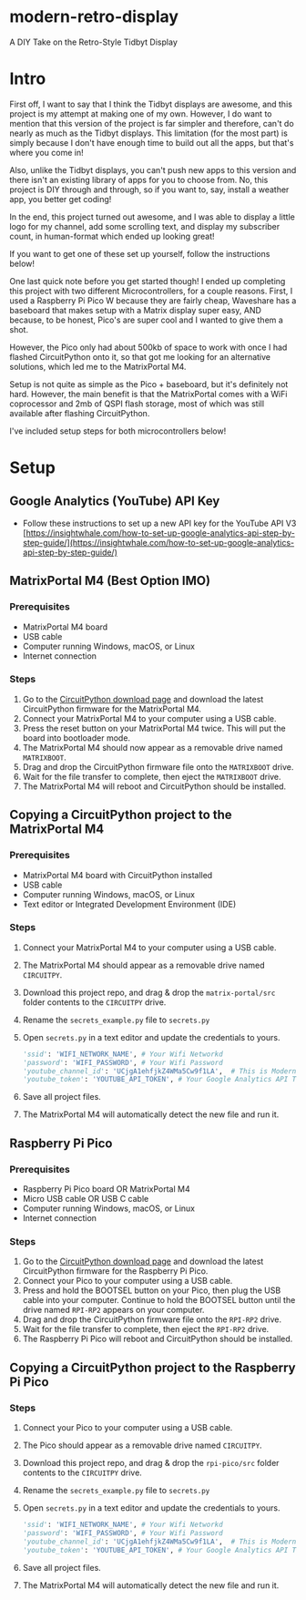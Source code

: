 # modern-retro-display
A DIY Take on the Retro-Style Tidbyt Display

# Intro
First off, I want to say that I think the Tidbyt displays are awesome, and this project is my attempt at making one of my own. However, I do want to mention that this version of the project is far simpler and therefore, can't do nearly as much as the Tidbyt displays. This limitation (for the most part) is simply because I don't have enough time to build out all the apps, but that's where you come in!

Also, unlike the Tidbyt displays, you can't push new apps to this version and there isn't an existing library of apps for you to choose from. No, this project is DIY through and through, so if you want to, say, install a weather app, you better get coding!

In the end, this project turned out awesome, and I was able to display a little logo for my channel, add some scrolling text, and display my subscriber count, in human-format which ended up looking great!

If you want to get one of these set up yourself, follow the instructions below!

One last quick note before you get started though! I ended up completing this project with two different Microcontrollers, for a couple reasons. First, I used a Raspberry Pi Pico W because they are fairly cheap, Waveshare has a baseboard that makes setup with a Matrix display super easy, AND because, to be honest, Pico's are super cool and I wanted to give them a shot.

However, the Pico only had about 500kb of space to work with once I had flashed CircuitPython onto it, so that got me looking for an alternative solutions, which led me to the MatrixPortal M4. 

Setup is not quite as simple as the Pico + baseboard, but it's definitely not hard. However, the main benefit is that the MatrixPortal comes with a WiFi coprocessor and 2mb of QSPI flash storage, most of which was still available after flashing CircuitPython. 

I've included setup steps for both microcontrollers below!

# Setup
## Google Analytics (YouTube) API Key
- Follow these instructions to set up a new API key for the YouTube API V3
[https://insightwhale.com/how-to-set-up-google-analytics-api-step-by-step-guide/](https://insightwhale.com/how-to-set-up-google-analytics-api-step-by-step-guide/)

## MatrixPortal M4 (Best Option IMO)

### Prerequisites
- MatrixPortal M4 board
- USB cable
- Computer running Windows, macOS, or Linux
- Internet connection

### Steps
1. Go to the [CircuitPython download page](https://circuitpython.org/board/matrixportal_m4/) and download the latest CircuitPython firmware for the MatrixPortal M4.
2. Connect your MatrixPortal M4 to your computer using a USB cable.
3. Press the reset button on your MatrixPortal M4 twice. This will put the board into bootloader mode.
4. The MatrixPortal M4 should now appear as a removable drive named `MATRIXBOOT`.
5. Drag and drop the CircuitPython firmware file onto the `MATRIXBOOT` drive.
6. Wait for the file transfer to complete, then eject the `MATRIXBOOT` drive.
7. The MatrixPortal M4 will reboot and CircuitPython should be installed.

## Copying a CircuitPython project to the MatrixPortal M4

### Prerequisites
- MatrixPortal M4 board with CircuitPython installed
- USB cable
- Computer running Windows, macOS, or Linux
- Text editor or Integrated Development Environment (IDE)

### Steps
1. Connect your MatrixPortal M4 to your computer using a USB cable.
2. The MatrixPortal M4 should appear as a removable drive named `CIRCUITPY`.
3. Download this project repo, and drag & drop the `matrix-portal/src` folder contents to the `CIRCUITPY` drive.
4. Rename the `secrets_example.py` file to `secrets.py`
5. Open `secrets.py` in a text editor and update the credentials to yours.

	```python
	'ssid': 'WIFI_NETWORK_NAME', # Your Wifi Networkd
    'password': 'WIFI_PASSWORD', # Your Wifi Password
    'youtube_channel_id': 'UCjgA1ehfjkZ4WMa5Cw9f1LA',  # This is Modern Hobbyist, set to your channel of choice
    'youtube_token': 'YOUTUBE_API_TOKEN', # Your Google Analytics API Token
	```
	
6. Save all project files.
7. The MatrixPortal M4 will automatically detect the new file and run it.

## Raspberry Pi Pico
### Prerequisites
- Raspberry Pi Pico board OR MatrixPortal M4
- Micro USB cable OR USB C cable
- Computer running Windows, macOS, or Linux
- Internet connection

### Steps
1. Go to the [CircuitPython download page](https://circuitpython.org/board/raspberry_pi_pico/) and download the latest CircuitPython firmware for the Raspberry Pi Pico.
2. Connect your Pico to your computer using a USB cable. 
3. Press and hold the BOOTSEL button on your Pico, then plug the USB cable into your computer. Continue to hold the BOOTSEL button until the drive named `RPI-RP2` appears on your computer.
4. Drag and drop the CircuitPython firmware file onto the `RPI-RP2` drive.
5. Wait for the file transfer to complete, then eject the `RPI-RP2` drive.
6. The Raspberry Pi Pico will reboot and CircuitPython should be installed.

## Copying a CircuitPython project to the Raspberry Pi Pico

### Steps
1. Connect your Pico to your computer using a USB cable.
2. The Pico should appear as a removable drive named `CIRCUITPY`.
3. Download this project repo, and drag & drop the `rpi-pico/src` folder contents to the `CIRCUITPY` drive.
4. Rename the `secrets_example.py` file to `secrets.py`
5. Open `secrets.py` in a text editor and update the credentials to yours.

	```python
	'ssid': 'WIFI_NETWORK_NAME', # Your Wifi Networkd
    'password': 'WIFI_PASSWORD', # Your Wifi Password
    'youtube_channel_id': 'UCjgA1ehfjkZ4WMa5Cw9f1LA',  # This is Modern Hobbyist, set to your channel of choice
    'youtube_token': 'YOUTUBE_API_TOKEN', # Your Google Analytics API Token
	```

6. Save all project files.
7. The MatrixPortal M4 will automatically detect the new file and run it.
